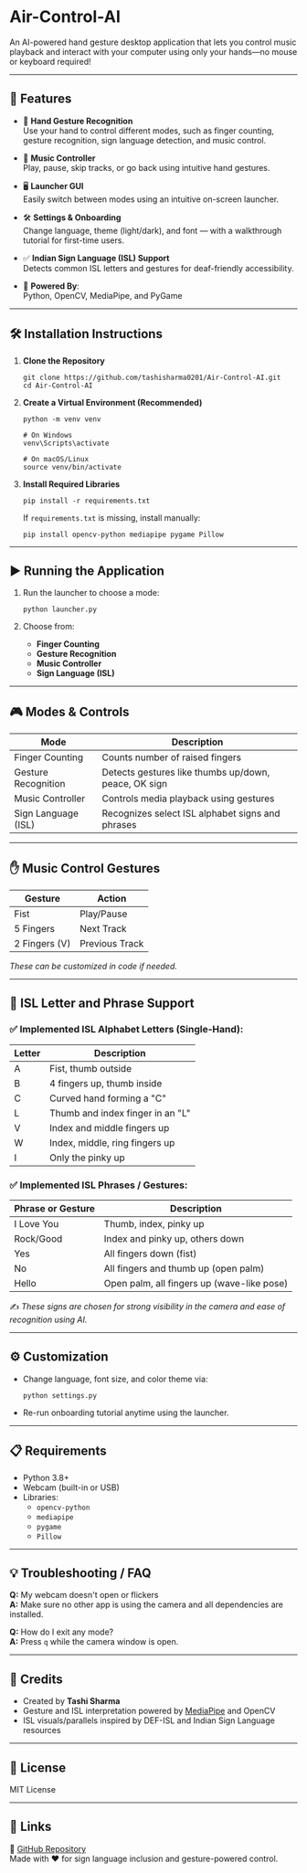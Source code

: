 # Air-Control-AI

An AI-powered hand gesture desktop application that lets you control music playback and interact with your computer using only your hands—no mouse or keyboard required!

---

## 🚀 Features

- 🎯 **Hand Gesture Recognition**  
  Use your hand to control different modes, such as finger counting, gesture recognition, sign language detection, and music control.

- 🎵 **Music Controller**  
  Play, pause, skip tracks, or go back using intuitive hand gestures.

- 🖥️ **Launcher GUI**  
  Easily switch between modes using an intuitive on-screen launcher.

- 🛠️ **Settings & Onboarding**  
  Change language, theme (light/dark), and font — with a walkthrough tutorial for first-time users.

- ✅ **Indian Sign Language (ISL) Support**  
  Detects common ISL letters and gestures for deaf-friendly accessibility.

- 🧠 **Powered By**:  
  Python, OpenCV, MediaPipe, and PyGame

---

## 🛠️ Installation Instructions

1. **Clone the Repository**
   ```
   git clone https://github.com/tashisharma0201/Air-Control-AI.git
   cd Air-Control-AI
   ```

2. **Create a Virtual Environment (Recommended)**
   ```
   python -m venv venv

   # On Windows
   venv\Scripts\activate

   # On macOS/Linux
   source venv/bin/activate
   ```

3. **Install Required Libraries**
   ```
   pip install -r requirements.txt
   ```

   If `requirements.txt` is missing, install manually:
   ```
   pip install opencv-python mediapipe pygame Pillow
   ```

---

## ▶️ Running the Application

1. Run the launcher to choose a mode:
   ```
   python launcher.py
   ```

2. Choose from:
   - **Finger Counting**
   - **Gesture Recognition**
   - **Music Controller**
   - **Sign Language (ISL)**

---

## 🎮 Modes & Controls

| Mode                | Description                            |
|---------------------|----------------------------------------|
| Finger Counting     | Counts number of raised fingers        |
| Gesture Recognition | Detects gestures like thumbs up/down, peace, OK sign |
| Music Controller    | Controls media playback using gestures |
| Sign Language (ISL) | Recognizes select ISL alphabet signs and phrases |

---

## ✋ Music Control Gestures

| Gesture           | Action        |
|------------------|---------------|
| Fist             | Play/Pause    |
| 5 Fingers        | Next Track    |
| 2 Fingers (V)    | Previous Track|

*These can be customized in code if needed.*

---

## 🤟 ISL Letter and Phrase Support

### ✅ Implemented ISL Alphabet Letters (Single-Hand):

| Letter | Description                        |
|--------|------------------------------------|
| A      | Fist, thumb outside                |
| B      | 4 fingers up, thumb inside         |
| C      | Curved hand forming a "C"          |
| L      | Thumb and index finger in an "L"   |
| V      | Index and middle fingers up        |
| W      | Index, middle, ring fingers up     |
| I      | Only the pinky up                  |

### ✅ Implemented ISL Phrases / Gestures:

| Phrase or Gesture | Description                                 |
|-------------------|---------------------------------------------|
| I Love You        | Thumb, index, pinky up                      |
| Rock/Good         | Index and pinky up, others down             |
| Yes               | All fingers down (fist)                     |
| No                | All fingers and thumb up (open palm)        |
| Hello             | Open palm, all fingers up (wave-like pose)  |

✍️ *These signs are chosen for strong visibility in the camera and ease of recognition using AI.*

---

## ⚙️ Customization

- Change language, font size, and color theme via:
  ```
  python settings.py
  ```

- Re-run onboarding tutorial anytime using the launcher.

---

## 📋 Requirements

- Python 3.8+
- Webcam (built-in or USB)
- Libraries:
  - `opencv-python`
  - `mediapipe`
  - `pygame`
  - `Pillow`

---

## 💡 Troubleshooting / FAQ

**Q:** My webcam doesn't open or flickers  
**A:** Make sure no other app is using the camera and all dependencies are installed.

**Q:** How do I exit any mode?  
**A:** Press `q` while the camera window is open.

---

## 🙌 Credits

- Created by **Tashi Sharma**
- Gesture and ISL interpretation powered by [MediaPipe](https://google.github.io/mediapipe/) and OpenCV
- ISL visuals/parallels inspired by DEF-ISL and Indian Sign Language resources

---

## 📜 License

MIT License

---

## 🔗 Links

🔗 [GitHub Repository](https://github.com/tashisharma0201/Air-Control-AI)  
Made with ❤️ for sign language inclusion and gesture-powered control.
